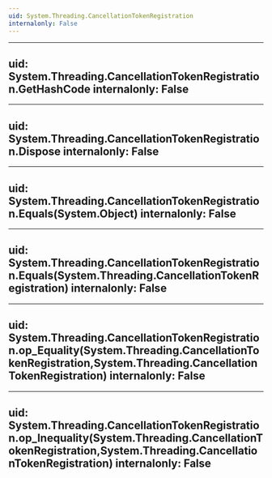 ```yaml
---
uid: System.Threading.CancellationTokenRegistration
internalonly: False
---
```


---
uid: System.Threading.CancellationTokenRegistration.GetHashCode
internalonly: False
---

---
uid: System.Threading.CancellationTokenRegistration.Dispose
internalonly: False
---

---
uid: System.Threading.CancellationTokenRegistration.Equals(System.Object)
internalonly: False
---

---
uid: System.Threading.CancellationTokenRegistration.Equals(System.Threading.CancellationTokenRegistration)
internalonly: False
---

---
uid: System.Threading.CancellationTokenRegistration.op_Equality(System.Threading.CancellationTokenRegistration,System.Threading.CancellationTokenRegistration)
internalonly: False
---

---
uid: System.Threading.CancellationTokenRegistration.op_Inequality(System.Threading.CancellationTokenRegistration,System.Threading.CancellationTokenRegistration)
internalonly: False
---

